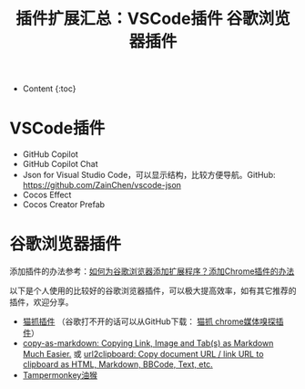 ﻿---
layout:		post
category:	"soft"
title:		"插件扩展汇总：VSCode插件 谷歌浏览器插件"

tags:		[]
---
- Content
{:toc}


# VSCode插件

- GitHub Copilot
- GitHub Copilot Chat
- Json for Visual Studio Code，可以显示结构，比较方便导航。GitHub: https://github.com/ZainChen/vscode-json
- Cocos Effect
- Cocos Creator Prefab 

# 谷歌浏览器插件

添加插件的办法参考：[如何为谷歌浏览器添加扩展程序？添加Chrome插件的办法](./chrome-extension-how-to-add.html)



以下是个人使用的比较好的谷歌浏览器插件，可以极大提高效率，如有其它推荐的插件，欢迎分享。

- [猫抓插件](https://chrome.google.com/webstore/detail/jfedfbgedapdagkghmgibemcoggfppbb) （谷歌打不开的话可以从GitHub下载： [猫抓 chrome媒体嗅探插件](https://github.com/xifangczy/cat-catch/releases)）
- [copy-as-markdown: Copying Link, Image and Tab(s) as Markdown Much Easier.](https://github.com/yorkxin/copy-as-markdown) 或 [url2clipboard: Copy document URL / link URL to clipboard as HTML, Markdown, BBCode, Text, etc.](https://github.com/asamuzaK/url2clipboard)
- [Tampermonkey油猴](https://chrome.google.com/webstore/detail/tampermonkey/dhdgffkkebhmkfjojejmpbldmpobfkfo)

